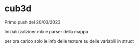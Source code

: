 # cub3d

Primo push del 20/03/2023

Inizializzatzioer mlx e parser della mappa

per ora carico solo le info delle texture su delle variabili in struct
